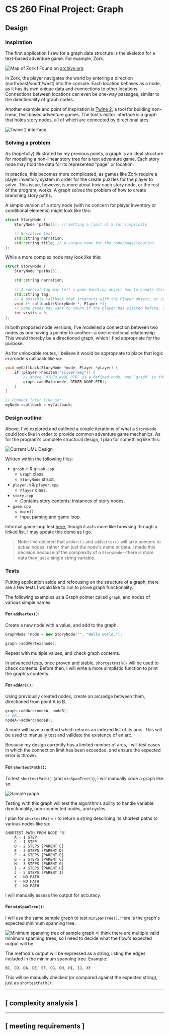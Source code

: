 # CS 260 Final Project: Graph

## Design

### Inspiration

The first application I saw for a graph data structure is the skeleton for a text-based adventure game. For example, Zork. 

![Map of Zork I](https://cdn.discordapp.com/attachments/799704269787496518/1113593127148716163/zork_map.png) 
Found on [archive.org](https://archive.org/details/zork-i-ii-iii-maps/)

In Zork, the player navigates the world by entering a direction (north/east/south/west) into the console. Each location behaves as a node, as it has its own unique data and connections to other locations. Connections between locations can even be one-way passages, similar to the directionality of graph nodes.

Another example and point of inspiration is [Twine 2](https://twinery.org/), a tool for building non-linear, text-based adventure games. The tool's editor interface is a graph that holds story nodes, all of which are connected by directional arcs.

![Twine 2 interface](https://cdn.discordapp.com/attachments/799704269787496518/1112636765300338728/twine2_example.jpg)


### Solving a problem

As (hopefully) illustrated by my previous points, a graph is an ideal structure for modelling a non-linear story tree for a text adventure game. Each story node may hold the data for its represented "page" or location. 

In practice, this becomes more complicated, as games like Zork require a player inventory system in order for the create puzzles for the player to solve. This issue, however, is more about how each story node, or the rest of the program, works. A graph solves the problem of how to create branching story paths.

A simple version of a story node (with no concern for player inventory or conditional elements) might look like this:

```cpp
struct StoryNode {
    StoryNode *paths[5]; // Setting a limit of 5 for simplicity

    // Narrative text
    std::string narration;
    std::string title; // A unique name for the node/page/location. 
};
```

While a more complex node may look like this:

```cpp
struct StoryNode {
    StoryNode *paths[5];

    std::string narration;
    
    // A special tag may tell a game-handling object how to handle this node. For example: "Start" or "End"
    std::string tag;
    // A possible callback that interacts with the Player object, or uses the Player object to modify itself.
    void (* callback)(StoryNode *, Player *);
    // Some games may want to count if the player has visited before, or how many times.
    int visits = 0; 
};
```

In both proposed node versions, I've modelled a connection between two nodes as one having a pointer to another--a one-directional relationship. This would thereby be a directioned graph, which I find appropriate for the purpose.

As for unlockable routes, I believe it would be appropriate to place that logic in a node's callback like so:

```cpp
void myCallback(StoryNode *node, Player *player) {
    if (player->hasItem("silver-key")) {
        // Where `OTHER_NODE_PTR` is a defined node, and `graph` is the globally defined graph. (Or, possibly, a third parameter, we will see.)
        graph->addPath(node, OTHER_NODE_PTR);
    }
}

// Connect later like so:
myNode->callback = myCallback;
```


### Design outline

Above, I've explored and outlined a couple iterations of what a `StoryNode` could look like in order to provide common adventure game mechanics. As for the program's complete structural design, I plan for something like this:

![Current UML Design](uml_design.png)

Written within the following files:

- `graph.h` & `graph.cpp`
    + `Graph` class.
    + `StoryNode` struct.
- `player.h` & `player.cpp`
    + `Player` class.
- `story.cpp`
    - Contains story contents: instances of story nodes.
- `game.cpp`
    + `main()`.
    - Input parsing and game loop.

Informal game loop test [here](..\in_class\june1.cpp), though it acts more like browsing through a linked list. I may update this demo as I go.

> Note: I've decided that `addArc()` and `addVertex()` will take pointers to actual nodes, rather than just the node's name or data. I made this decision because of the complexity of a `StoryNode`--there is more data than just a single string variable.


### Tests

Putting application aside and refocusing on the structure of a graph, there are a few tests I would like to run to prove graph functionality. 

The following examples us a Graph pointer called `graph`, and nodes of various simple names.


#### For `addVertex()`:

Create a new node with a value, and add to the graph:

```cpp
GraphNode *node = new StoryNode("", "Hello world.");

graph->addVertex(node);
```

Repeat with multiple values, and check graph contents.

In advanced tests, once proven and stable, `shortestPath()` will be used to check contents. Before then, I will write a more simplistic function to print the graph's contents.


#### For `addArc()`:

Using previously created nodes, create an arc/edge between them, directioned from point A to B.

```cpp
graph->addArc(nodeA, nodeB);
// OR...
nodeA->addArc(nodeB);
```

A node will have a method which returns an indexed list of its arcs. This will be used to manually test and validate the existence of an arc.

Because my design currently has a limited number of arcs, I will test cases in which the connection limit has been exceeded, and ensure the expected error is thrown.


#### For `shortestPath()`:

To test `shortestPath()` (and `minSpanTree()`), I will manually code a graph like so:

![Sample graph](sample_graph.png)

Testing with this graph will test the algorithm's ability to handle variable directionality, non-connected nodes, and cycles.

I plan for `shortestPath()` to return a string describing its shortest paths to various nodes like so:

    SHORTEST PATH FROM NODE 'B'
        A - 1 STEP
        C - 1 STEP
        D - 2 STEPS [PARENT C]
        E - 3 STEPS [PARENT D]
        F - 4 STEPS [PARENT E]
        G - 2 STEPS [PARENT C]
        H - 3 STEPS [PARENT G]
        I - 4 STEPS [PARENT H]
        J - 5 STEPS [PARENT I]
        X - NO PATH
        Y - NO PATH
        Z - NO PATH

I will manually assess the output for accuracy.


#### For `minSpanTree()`:

I will use the same sample graph to test `minSpanTree()`. Here is the graph's expected minimum spanning tree:

![Minimum spanning tree of sample graph](sample_graph_min.png)
*I think there are multiple valid minimum spanning trees, so I need to decide what the flow's expected output will be.

The method's output will be expressed as a string, listing the edges included in the minimum spanning tree. Example: 

    BC, CD, DA, DE, EF, CG, GH, HI, IJ, XY

This will be manually checked (or compared against the expected string), just as `shortestPath()`.


---
## [ complexity analysis ]


---
## [ meeting requirements ]

